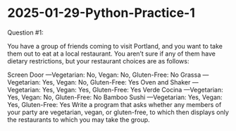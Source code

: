 # 2025-01-29-Python-Practice-1

Question #1:

You have a group of friends coming to visit Portland, and you want to take them out to eat at a local restaurant. You aren’t sure if any of them have dietary restrictions, but your restaurant choices are as follows:

Screen Door —Vegetarian: No, Vegan: No, Gluten-Free: No
Grassa —Vegetarian: Yes, Vegan: No, Gluten-Free: Yes
Oven and Shaker —Vegetarian: Yes, Vegan: Yes, Gluten-Free: Yes
Verde Cocina —Vegetarian: Yes, Vegan: No, Gluten-Free: No
Bamboo Sushi —Vegetarian: Yes, Vegan: Yes, Gluten-Free: Yes
Write a program that asks whether any members of your party are vegetarian, vegan, or gluten-free, to which then displays only the restaurants to which you may take the group. 
